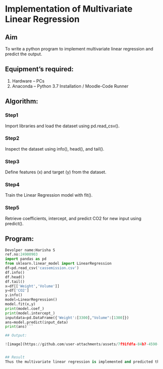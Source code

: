 # Implementation of Multivariate Linear Regression
## Aim
To write a python program to implement multivariate linear regression and predict the output.
## Equipment’s required:
1.	Hardware – PCs
2.	Anaconda – Python 3.7 Installation / Moodle-Code Runner
## Algorithm:
### Step1
Import libraries and load the dataset using pd.read_csv().

### Step2
Inspect the dataset using info(), head(), and tail().

### Step3
Define features (x) and target (y) from the dataset.

### Step4
Train the Linear Regression model with fit().

### Step5
Retrieve coefficients, intercept, and predict CO2 for new input using predict().


## Program:
```python 
Devolper name:Harisha S
ref.no:24900903
import pandas as pd
from sklearn.linear_model import LinearRegression
df=pd.read_csv('cassemission.csv')
df.info()
df.head()
df.tail()
x=df[['Weight','Volume']]
y=df['CO2']
y.info()
model=LinearRegression()
model.fit(x,y)
print(model.coef_)
print(model.intercept_)
inputdata=pd.DataFrame({'Weight':[3300],"Volume":[1300]})
ans=model.predict(input_data)
print(ans)```

## Output:

![image](https://github.com/user-attachments/assets/7f91fdfa-84b7-4590-a44e-e5da79c9a594)


## Result
Thus the multivariate linear regression is implemented and predicted the output using python program.
